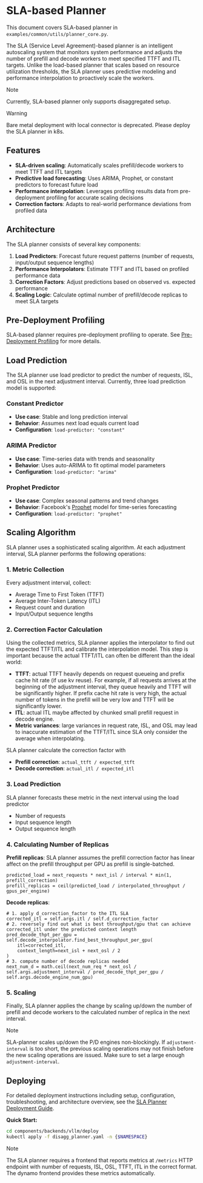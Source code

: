 # SLA-based Planner

This document covers SLA-based planner in `examples/common/utils/planner_core.py`.

The SLA (Service Level Agreement)-based planner is an intelligent autoscaling system that monitors system performance and adjusts the number of prefill and decode workers to meet specified TTFT and ITL targets. Unlike the load-based planner that scales based on resource utilization thresholds, the SLA planner uses predictive modeling and performance interpolation to proactively scale the workers.

> [!NOTE]
> Currently, SLA-based planner only supports disaggregated setup.

> [!WARNING]
> Bare metal deployment with local connector is deprecated. Please deploy the SLA planner in k8s.

## Features

* **SLA-driven scaling**: Automatically scales prefill/decode workers to meet TTFT and ITL targets
* **Predictive load forecasting**: Uses ARIMA, Prophet, or constant predictors to forecast future load
* **Performance interpolation**: Leverages profiling results data from pre-deployment profiling for accurate scaling decisions
* **Correction factors**: Adapts to real-world performance deviations from profiled data

## Architecture

The SLA planner consists of several key components:

1. **Load Predictors**: Forecast future request patterns (number of requests, input/output sequence lengths)
2. **Performance Interpolators**: Estimate TTFT and ITL based on profiled performance data
3. **Correction Factors**: Adjust predictions based on observed vs. expected performance
4. **Scaling Logic**: Calculate optimal number of prefill/decode replicas to meet SLA targets

## Pre-Deployment Profiling

SLA-based planner requires pre-deployment profiling to operate. See [Pre-Deployment Profiling](../benchmarks/pre_deployment_profiling.md) for more details.

## Load Prediction

The SLA planner use load predictor to predict the number of requests, ISL, and OSL in the next adjustment interval. Currently, three load prediction model is supported:

### Constant Predictor
- **Use case**: Stable and long prediction interval
- **Behavior**: Assumes next load equals current load
- **Configuration**: `load-predictor: "constant"`

### ARIMA Predictor
- **Use case**: Time-series data with trends and seasonality
- **Behavior**: Uses auto-ARIMA to fit optimal model parameters
- **Configuration**: `load-predictor: "arima"`

### Prophet Predictor
- **Use case**: Complex seasonal patterns and trend changes
- **Behavior**: Facebook's [Prophet](https://facebook.github.io/prophet/) model for time-series forecasting
- **Configuration**: `load-predictor: "prophet"`

## Scaling Algorithm

SLA planner uses a sophisticated scaling algorithm. At each adjustment interval, SLA planner performs the following operations:

### 1. Metric Collection
Every adjustment interval, collect:
- Average Time to First Token (TTFT)
- Average Inter-Token Latency (ITL)
- Request count and duration
- Input/Output sequence lengths

### 2. Correction Factor Calculation
Using the collected metrics, SLA planner applies the interpolator to find out the expected TTFT/ITL and calibrate the interpolation model. This step is important because the actual TTFT/ITL can often be different than the ideal world:
- **TTFT**: actual TTFT heavily depends on request queueing and prefix cache hit rate (if use kv reuse). For example, if all requests arrives at the beginning of the adjustment interval, they queue heavily and TTFT will be significantly higher. If prefix cache hit rate is very high, the actual number of tokens in the prefill will be very low and TTFT will be significantly lower.
- **ITL**: actual ITL maybe affected by chunked small prefill request in decode engine.
- **Metric variances**: large variances in request rate, ISL, and OSL may lead to inaccurate estimation of the TTFT/ITL since SLA only consider the average when interpolating.

SLA planner calculate the correction factor with
- **Prefill correction**: `actual_ttft / expected_ttft`
- **Decode correction**: `actual_itl / expected_itl`

### 3. Load Prediction
SLA planner forecasts these metric in the next interval using the load predictor
- Number of requests
- Input sequence length
- Output sequence length

### 4. Calculating Number of Replicas

**Prefill replicas**: SLA planner assumes the prefill correction factor has linear affect on the prefill throughput per GPU as prefill is single-batched.
```
predicted_load = next_requests * next_isl / interval * min(1, prefill_correction)
prefill_replicas = ceil(predicted_load / interpolated_throughput / gpus_per_engine)
```

**Decode replicas**:
```
# 1. apply d_correction_factor to the ITL SLA
corrected_itl = self.args.itl / self.d_correction_factor
# 2. reversely find out what is best throughput/gpu that can achieve corrected_itl under the predicted context length
pred_decode_thpt_per_gpu = self.decode_interpolator.find_best_throughput_per_gpu(
    itl=corrected_itl,
    context_length=next_isl + next_osl / 2
)
# 3. compute number of decode replicas needed
next_num_d = math.ceil(next_num_req * next_osl / self.args.adjustment_interval / pred_decode_thpt_per_gpu / self.args.decode_engine_num_gpu)
```

### 5. Scaling

Finally, SLA planner applies the change by scaling up/down the number of prefill and decode workers to the calculated number of replica in the next interval.

> [!NOTE]
> SLA-planner scales up/down the P/D engines non-blockingly. If `adjustment-interval` is too short, the previous scaling operations may not finish before the new scaling operations are issued. Make sure to set a large enough `adjustment-interval`.

## Deploying

For detailed deployment instructions including setup, configuration, troubleshooting, and architecture overview, see the [SLA Planner Deployment Guide](../guides/dynamo_deploy/sla_planner_deployment.md).

**Quick Start:**
```bash
cd components/backends/vllm/deploy
kubectl apply -f disagg_planner.yaml -n {$NAMESPACE}
```

> [!NOTE]
> The SLA planner requires a frontend that reports metrics at `/metrics` HTTP endpoint with number of requests, ISL, OSL, TTFT, ITL in the correct format. The dynamo frontend provides these metrics automatically.
